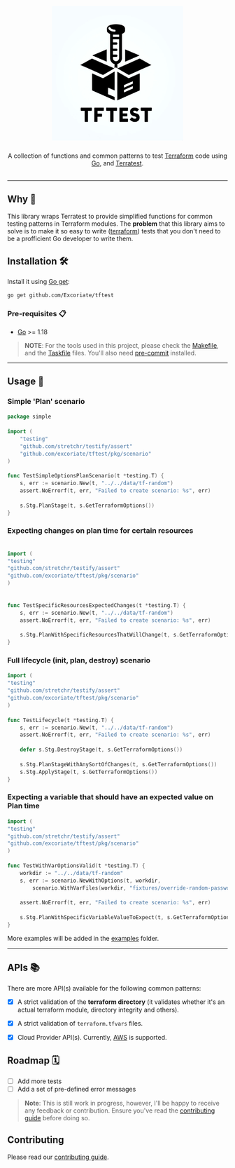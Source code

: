 <h1 align="center">
  <img alt="logo" src="img/tftest-logo.png" width="300px"/><br/>
</h1>
<p align="center">A collection of functions and common patterns to test <a href="https://www.terraform.io/">Terraform</a> code using <a href="https://golang.org/">Go</a>, and <a href="https://terratest.gruntwork.io">Terratest</a>.<br/><br/>


---

## Why 🤔

This library wraps Terratest to provide simplified functions for common testing patterns in Terraform modules.
The **problem** that this library aims to solve is to make it so easy to write
([terraform](https://www.terraform.io/)) tests that you don't need to be a profficient Go developer to write them.

## Installation 🛠️

Install it using [Go get](https://golang.org/cmd/go/#hdr-Add_dependencies_to_current_module_and_install_them):

```bash
go get github.com/Excoriate/tftest
```

### Pre-requisites 📋

- [Go](https://golang.org/doc/install) >= 1.18

>**NOTE**: For the tools used in this project, please check the [Makefile](./Makefile), and the [Taskfile](./Taskfile.yml) files. You'll also need [pre-commit](https://pre-commit.com/) installed.

---


## Usage 🚀

### Simple 'Plan' scenario

```go
package simple

import (
    "testing"
    "github.com/stretchr/testify/assert"
    "github.com/excoriate/tftest/pkg/scenario"
)

func TestSimpleOptionsPlanScenario(t *testing.T) {
    s, err := scenario.New(t, "../../data/tf-random")
    assert.NoErrorf(t, err, "Failed to create scenario: %s", err)

    s.Stg.PlanStage(t, s.GetTerraformOptions())
}

```

### Expecting changes on plan time for certain resources

```go

import (
"testing"
"github.com/stretchr/testify/assert"
"github.com/excoriate/tftest/pkg/scenario"
)


func TestSpecificResourcesExpectedChanges(t *testing.T) {
    s, err := scenario.New(t, "../../data/tf-random")
    assert.NoErrorf(t, err, "Failed to create scenario: %s", err)

    s.Stg.PlanWithSpecificResourcesThatWillChange(t, s.GetTerraformOptions(), []string{"random_id.this"})
}

```

### Full lifecycle (init, plan, destroy) scenario

```go
import (
"testing"
"github.com/stretchr/testify/assert"
"github.com/excoriate/tftest/pkg/scenario"
)

func TestLifecycle(t *testing.T) {
    s, err := scenario.New(t, "../../data/tf-random")
    assert.NoErrorf(t, err, "Failed to create scenario: %s", err)

    defer s.Stg.DestroyStage(t, s.GetTerraformOptions())

    s.Stg.PlanStageWithAnySortOfChanges(t, s.GetTerraformOptions())
    s.Stg.ApplyStage(t, s.GetTerraformOptions())
}
```

### Expecting a variable that should have an expected value on Plan time

```go
import (
"testing"
"github.com/stretchr/testify/assert"
"github.com/excoriate/tftest/pkg/scenario"
)

func TestWithVarOptionsValid(t *testing.T) {
	workdir := "../../data/tf-random"
	s, err := scenario.NewWithOptions(t, workdir,
		scenario.WithVarFiles(workdir, "fixtures/override-random-password.tfvars"))

	assert.NoErrorf(t, err, "Failed to create scenario: %s", err)

	s.Stg.PlanWithSpecificVariableValueToExpect(t, s.GetTerraformOptions(), "random_length_password", "25")
}

```

More examples will be added in the [examples](./examples) folder.

---

## APIs 📚

There are more API(s) available for the following common patterns:

- [x] A strict validation of the **terraform directory** (it validates whether it's an actual terraform module, directory integrity and others).
- [x] A strict validation of `terraform.tfvars` files.
- [x] Cloud Provider API(s). Currently, [AWS](https://aws.amazon.com/) is supported.


## Roadmap 🗓️

- [ ] Add more tests
- [ ] Add a set of pre-defined error messages

>**Note**: This is still work in progress, however, I'll be happy to receive any feedback or contribution. Ensure you've read the [contributing guide](./CONTRIBUTING.md) before doing so.


## Contributing

Please read our [contributing guide](./CONTRIBUTING.md).
